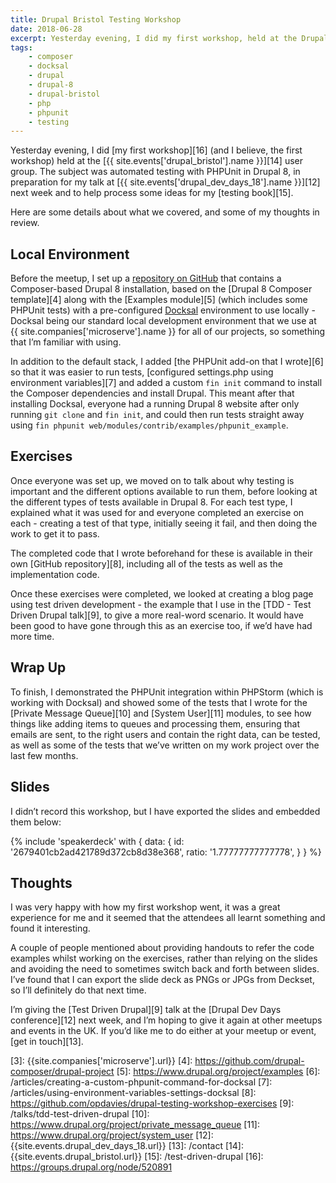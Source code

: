 ```yaml
---
title: Drupal Bristol Testing Workshop
date: 2018-06-28
excerpt: Yesterday evening, I did my first workshop, held at the Drupal Bristol user group.
tags:
    - composer
    - docksal
    - drupal
    - drupal-8
    - drupal-bristol
    - php
    - phpunit
    - testing
---
```


Yesterday evening, I did [my first workshop][16] (and I believe, the first
workshop) held at the [{{ site.events['drupal_bristol'].name }}][14] user group.
The subject was automated testing with PHPUnit in Drupal 8, in preparation for
my talk at [{{ site.events['drupal_dev_days_18'].name }}][12] next week and to
help process some ideas for my [testing book][15].

Here are some details about what we covered, and some of my thoughts in review.

## Local Environment

Before the meetup, I set up a [repository on GitHub][0] that contains a
Composer-based Drupal 8 installation, based on the [Drupal 8 Composer
template][4] along with the [Examples module][5] (which includes some PHPUnit
tests) with a pre-configured [Docksal][2] environment to use locally - Docksal
being our standard local development environment that we use at
{{ site.companies['microserve'].name }} for all of our projects, so something
that I’m familiar with using.

In addition to the default stack, I added [the PHPUnit add-on that I wrote][6]
so that it was easier to run tests, [configured settings.php using environment
variables][7] and added a custom `fin init` command to install the Composer
dependencies and install Drupal. This meant after that installing Docksal,
everyone had a running Drupal 8 website after only running `git clone` and
`fin init`, and could then run tests straight away using
`fin phpunit web/modules/contrib/examples/phpunit_example`.

## Exercises

Once everyone was set up, we moved on to talk about why testing is important and
the different options available to run them, before looking at the different
types of tests available in Drupal 8. For each test type, I explained what it
was used for and everyone completed an exercise on each - creating a test of
that type, initially seeing it fail, and then doing the work to get it to pass.

The completed code that I wrote beforehand for these is available in their own
[GitHub repository][8], including all of the tests as well as the implementation
code.

Once these exercises were completed, we looked at creating a blog page using
test driven development - the example that I use in the [TDD - Test Driven
Drupal talk][9], to give a more real-word scenario. It would have been good to
have gone through this as an exercise too, if we’d have had more time.

## Wrap Up

To finish, I demonstrated the PHPUnit integration within PHPStorm (which is
working with Docksal) and showed some of the tests that I wrote for the [Private
Message Queue][10] and [System User][11] modules, to see how things like adding
items to queues and processing them, ensuring that emails are sent, to the right
users and contain the right data, can be tested, as well as some of the tests
that we’ve written on my work project over the last few months.

## Slides

I didn’t record this workshop, but I have exported the slides and embedded them
below:

{% include 'speakerdeck' with {
    data: {
        id: '2679401cb2ad421789d372cb8d38e368',
        ratio: '1.77777777777778',
    }
} %}

## Thoughts

I was very happy with how my first workshop went, it was a great experience for
me and it seemed that the attendees all learnt something and found it
interesting.

A couple of people mentioned about providing handouts to refer the code examples
whilst working on the exercises, rather than relying on the slides and avoiding
the need to sometimes switch back and forth between slides. I’ve found that I
can export the slide deck as PNGs or JPGs from Deckset, so I’ll definitely do
that next time.

I’m giving the [Test Driven Drupal][9] talk at the [Drupal Dev Days
conference][12] next week, and I’m hoping to give it again at other meetups and
events in the UK. If you’d like me to do either at your meetup or event, [get in
touch][13].

[0]: https://github.com/opdavies/drupal-testing-workshop
[1]: https://github.com/drupal-composer/drupal-project
[2]: https://docksal.io

[3]: {{site.companies['microserve'].url}} [4]:
https://github.com/drupal-composer/drupal-project [5]:
https://www.drupal.org/project/examples [6]:
/articles/creating-a-custom-phpunit-command-for-docksal [7]:
/articles/using-environment-variables-settings-docksal [8]:
https://github.com/opdavies/drupal-testing-workshop-exercises [9]:
/talks/tdd-test-driven-drupal [10]:
https://www.drupal.org/project/private_message_queue [11]:
https://www.drupal.org/project/system_user [12]:
{{site.events.drupal_dev_days_18.url}} [13]: /contact [14]:
{{site.events.drupal_bristol.url}} [15]: /test-driven-drupal [16]:
https://groups.drupal.org/node/520891
